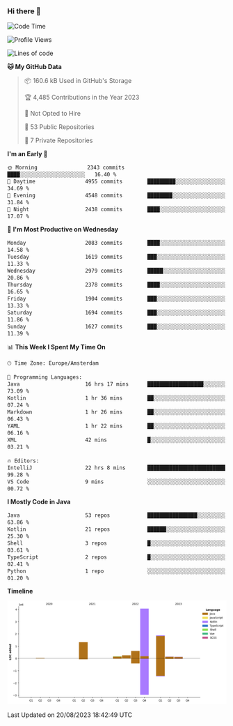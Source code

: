 ### Hi there 👋


<!--START_SECTION:waka-->
![Code Time](http://img.shields.io/badge/Code%20Time-3%2C511%20hrs%204%20mins-blue)

![Profile Views](http://img.shields.io/badge/Profile%20Views-4-blue)

![Lines of code](https://img.shields.io/badge/From%20Hello%20World%20I%27ve%20Written-8.6%20million%20lines%20of%20code-blue)

**🐱 My GitHub Data** 

> 📦 160.6 kB Used in GitHub's Storage 
 > 
> 🏆 4,485 Contributions in the Year 2023
 > 
> 🚫 Not Opted to Hire
 > 
> 📜 53 Public Repositories 
 > 
> 🔑 7 Private Repositories 
 > 
**I'm an Early 🐤** 

```text
🌞 Morning                2343 commits        ████░░░░░░░░░░░░░░░░░░░░░   16.40 % 
🌆 Daytime                4955 commits        █████████░░░░░░░░░░░░░░░░   34.69 % 
🌃 Evening                4548 commits        ████████░░░░░░░░░░░░░░░░░   31.84 % 
🌙 Night                  2438 commits        ████░░░░░░░░░░░░░░░░░░░░░   17.07 % 
```
📅 **I'm Most Productive on Wednesday** 

```text
Monday                   2083 commits        ████░░░░░░░░░░░░░░░░░░░░░   14.58 % 
Tuesday                  1619 commits        ███░░░░░░░░░░░░░░░░░░░░░░   11.33 % 
Wednesday                2979 commits        █████░░░░░░░░░░░░░░░░░░░░   20.86 % 
Thursday                 2378 commits        ████░░░░░░░░░░░░░░░░░░░░░   16.65 % 
Friday                   1904 commits        ███░░░░░░░░░░░░░░░░░░░░░░   13.33 % 
Saturday                 1694 commits        ███░░░░░░░░░░░░░░░░░░░░░░   11.86 % 
Sunday                   1627 commits        ███░░░░░░░░░░░░░░░░░░░░░░   11.39 % 
```


📊 **This Week I Spent My Time On** 

```text
🕑︎ Time Zone: Europe/Amsterdam

💬 Programming Languages: 
Java                     16 hrs 17 mins      ██████████████████░░░░░░░   73.09 % 
Kotlin                   1 hr 36 mins        ██░░░░░░░░░░░░░░░░░░░░░░░   07.24 % 
Markdown                 1 hr 26 mins        ██░░░░░░░░░░░░░░░░░░░░░░░   06.43 % 
YAML                     1 hr 22 mins        ██░░░░░░░░░░░░░░░░░░░░░░░   06.16 % 
XML                      42 mins             █░░░░░░░░░░░░░░░░░░░░░░░░   03.21 % 

🔥 Editors: 
IntelliJ                 22 hrs 8 mins       █████████████████████████   99.28 % 
VS Code                  9 mins              ░░░░░░░░░░░░░░░░░░░░░░░░░   00.72 % 
```

**I Mostly Code in Java** 

```text
Java                     53 repos            ████████████████░░░░░░░░░   63.86 % 
Kotlin                   21 repos            ██████░░░░░░░░░░░░░░░░░░░   25.30 % 
Shell                    3 repos             █░░░░░░░░░░░░░░░░░░░░░░░░   03.61 % 
TypeScript               2 repos             █░░░░░░░░░░░░░░░░░░░░░░░░   02.41 % 
Python                   1 repo              ░░░░░░░░░░░░░░░░░░░░░░░░░   01.20 % 
```



**Timeline**

![Lines of Code chart](https://raw.githubusercontent.com/powercasgamer/powercasgamer/master/assets/bar_graph.png)


 Last Updated on 20/08/2023 18:42:49 UTC
<!--END_SECTION:waka-->
